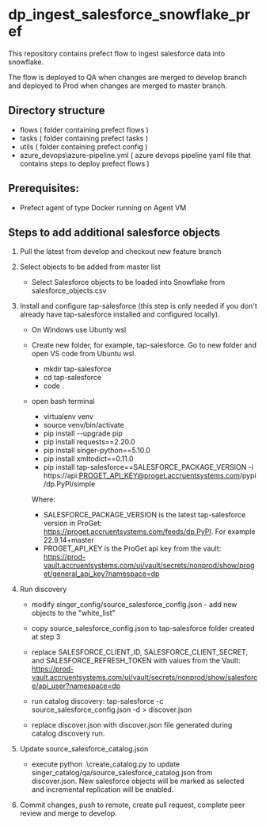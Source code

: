 # dp_ingest_salesforce_snowflake_pref

This repository contains prefect flow to ingest salesforce data into snowflake. 

The flow is deployed to QA when changes are merged to develop branch and deployed to Prod when changes are merged to master branch.

## Directory structure

  - flows ( folder containing prefect flows )
  - tasks ( folder containing prefect tasks )
  - utils ( folder containing prefect config )
  - azure_devops\azure-pipeline.yml ( azure devops pipeline yaml file that contains steps to deploy prefect flows )

## Prerequisites:

  - Prefect agent of type Docker running on Agent VM

## Steps to add additional salesforce objects

1. Pull the latest from develop and checkout new feature branch
2. Select objects to be added from master list
  
    - Select Salesforce objects to be loaded into Snowflake from salesforce_objects.csv

3. Install and configure tap-salesforce (this step is only needed if you don't already have tap-salesforce installed and configured locally).
    - On Windows use Ubunty wsl
    - Create new folder, for example, tap-salesforce. Go to new folder and open VS code from Ubuntu wsl.
      - mkdir tap-salesforce
      - cd tap-salesforce
      - code .
    - open bash terminal
      - virtualenv venv 
      - source venv/bin/activate 
      - pip install --upgrade pip 
      - pip install requests==2.20.0
      - pip install singer-python==5.10.0
      - pip install xmltodict==0.11.0
      - pip install tap-salesforce==SALESFORCE_PACKAGE_VERSION -i https://api:PROGET_API_KEY@proget.accruentsystems.com/pypi/dp.PyPI/simple

      Where:

      - SALESFORCE_PACKAGE_VERSION is the latest tap-salesforce version in ProGet: https://proget.accruentsystems.com/feeds/dp.PyPI. For example 22.9.14+master
      - PROGET_API_KEY is the ProGet api key from the vault: https://prod-vault.accruentsystems.com/ui/vault/secrets/nonprod/show/proget/general_api_key?namespace=dp

4. Run discovery
  
    - modify singer_config/source_salesforce_config.json - add new objects to the "white_list"
    - copy source_salesforce_config.json to tap-salesforce folder created at step 3
    - replace SALESFORCE_CLIENT_ID, SALESFORCE_CLIENT_SECRET, and SALESFORCE_REFRESH_TOKEN with values from the Vault:
https://prod-vault.accruentsystems.com/ui/vault/secrets/nonprod/show/salesforce/api_user?namespace=dp
    
    - run catalog discovery: tap-salesforce -c source_salesforce_config.json -d > discover.json
    - replace discover.json with discover.json file generated during catalog discovery run.

5. Update source_salesforce_catalog.json
  
    - execute python .\create_catalog.py to update singer_catalog/qa/source_salesforce_catalog.json from discover.json. New salesforce objects will be marked as selected and incremental replication will be enabled.

6. Commit changes, push to remote, create pull request, complete peer review and merge to develop.